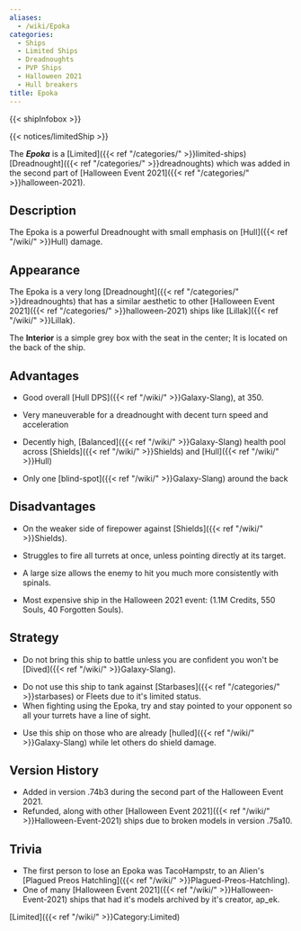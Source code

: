 ```yaml
---
aliases:
  - /wiki/Epoka
categories:
  - Ships
  - Limited Ships
  - Dreadnoughts
  - PVP Ships
  - Halloween 2021
  - Hull breakers
title: Epoka
---
```


{{< shipInfobox >}}

{{< notices/limitedShip >}}

The **_Epoka_** is a [Limited]({{< ref "/categories/" >}}limited-ships) [Dreadnought]({{< ref "/categories/" >}}dreadnoughts) which was added in the second part of [Halloween Event 2021]({{< ref "/categories/" >}}halloween-2021).

## Description

The Epoka is a powerful Dreadnought with small emphasis on [Hull]({{< ref "/wiki/" >}}Hull) damage.

## Appearance

The Epoka is a very long [Dreadnought]({{< ref "/categories/" >}}dreadnoughts) that has a similar aesthetic to other [Halloween Event 2021]({{< ref "/categories/" >}}halloween-2021) ships like [Lillak]({{< ref "/wiki/" >}}Lillak).

The **Interior** is a simple grey box with the seat in the center; It is located on the back of the ship.

## Advantages

- Good overall [Hull DPS]({{< ref "/wiki/" >}}Galaxy-Slang), at 350.

<!-- -->

- Very maneuverable for a dreadnought with decent turn speed and acceleration

<!-- -->

- Decently high, [Balanced]({{< ref "/wiki/" >}}Galaxy-Slang) health pool across [Shields]({{< ref "/wiki/" >}}Shields) and [Hull]({{< ref "/wiki/" >}}Hull)

<!-- -->

- Only one [blind-spot]({{< ref "/wiki/" >}}Galaxy-Slang) around the back

## Disadvantages

- On the weaker side of firepower against [Shields]({{< ref "/wiki/" >}}Shields).

<!-- -->

- Struggles to fire all turrets at once, unless pointing directly at its target.

<!-- -->

- A large size allows the enemy to hit you much more consistently with spinals.

<!-- -->

- Most expensive ship in the Halloween 2021 event: (1.1M Credits, 550 Souls, 40 Forgotten Souls).

## Strategy

- Do not bring this ship to battle unless you are confident you won't be [Dived]({{< ref "/wiki/" >}}Galaxy-Slang).

<!-- -->

- Do not use this ship to tank against [Starbases]({{< ref "/categories/" >}}starbases) or Fleets due to it's limited status.
- When fighting using the Epoka, try and stay pointed to your opponent so all your turrets have a line of sight.

<!-- -->

- Use this ship on those who are already [hulled]({{< ref "/wiki/" >}}Galaxy-Slang) while let others do shield damage.

## Version History

- Added in version .74b3 during the second part of the Halloween Event 2021.
- Refunded, along with other [Halloween Event 2021]({{< ref "/wiki/" >}}Halloween-Event-2021) ships due to broken models in version .75a10.

## Trivia

- The first person to lose an Epoka was TacoHampstr, to an Alien's [Plagued Preos Hatchling]({{< ref "/wiki/" >}}Plagued-Preos-Hatchling).
- One of many [Halloween Event 2021]({{< ref "/wiki/" >}}Halloween-Event-2021) ships that had it's models archived by it's creator, ap_ek.

[Limited]({{< ref "/wiki/" >}}Category:Limited)
